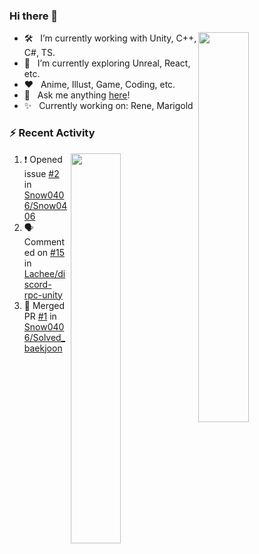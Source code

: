### Hi there 👋

<img src="https://github-readme-stats.vercel.app/api?username=Snow0406&theme=tokyonight&show_icons=true&hide_border=true&count_private=true" width="40%" align="right" />

- 🛠 &nbsp; I’m currently working with Unity, C++, C#, TS.
- 🚀 &nbsp; I’m currently exploring Unreal, React, etc.
- ❤️ &nbsp; Anime, Illust, Game, Coding, etc.
- 💬 &nbsp; Ask me anything [here](https://github.com/Snow0406/Snow0406/issues/2)!
- ✨ &nbsp; Currently working on: Rene, Marigold

### :zap: Recent Activity

<img src="http://mazassumnida.wtf/api/v2/generate_badge?boj=winteryuki" width="40%" align="right" />

<!--START_SECTION:activity-->
1. ❗ Opened issue [#2](https://github.com/Snow0406/Snow0406/issues/2) in [Snow0406/Snow0406](https://github.com/Snow0406/Snow0406)
2. 🗣 Commented on [#15](https://github.com/Lachee/discord-rpc-unity/issues/15#issuecomment-2453046351) in [Lachee/discord-rpc-unity](https://github.com/Lachee/discord-rpc-unity)
3. 🎉 Merged PR [#1](https://github.com/Snow0406/Solved_baekjoon/pull/1) in [Snow0406/Solved_baekjoon](https://github.com/Snow0406/Solved_baekjoon)
<!--END_SECTION:activity-->
